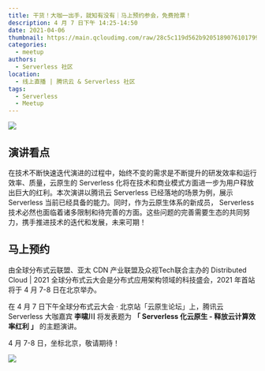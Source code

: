 ```yaml
---
title: 干货！大咖一出手，就知有没有｜马上预约参会，免费抢票！
description: 4 月 7 日下午 14:25-14:50
date: 2021-04-06 
thumbnail: https://main.qcloudimg.com/raw/28c5c119d562b9205189076101799846.jpg
categories:
  - meetup
authors:
  - Serverless 社区
location:
  - 线上直播 | 腾讯云 & Serverless 社区
tags:
  - Serverless
  - Meetup
---
```



![](https://main.qcloudimg.com/raw/6dcf6663272d2244745168b2ca964884.jpg)



## 演讲看点

在技术不断快速迭代演进的过程中，始终不变的需求是不断提升的研发效率和运行效率、质量，云原生的 Serverless 化将在技术和商业模式方面进一步为用户释放出巨大的红利。本次演讲以腾讯云 Serverless 已经落地的场景为例，展示 Serverless 当前已经具备的能力。同时，作为云原生体系的新成员， Serverless 技术必然也面临着诸多限制和待完善的方面。这些问题的完善需要生态的共同努力，携手推进技术的迭代和发展，未来可期！



## 马上预约

由全球分布式云联盟、亚太 CDN 产业联盟及众视Tech联合主办的 Distributed Cloud | 2021 全球分布式云大会是分布式应用架构领域的科技盛会，2021 年首站将于 4 月 7-8 日在北京举办。



在 4 月 7 日下午全球分布式云大会 · 北京站「云原生论坛」上，腾讯云 Serverless 大咖嘉宾 **李啸川** 将发表题为 **「 Serverless 化云原生 - 释放云计算效率红利 」** 的主题演讲。

4 月 7-8 日，坐标北京，敬请期待！

![](https://main.qcloudimg.com/raw/00e9f149a595664ec49d25eb4ffe0804.jpg)
